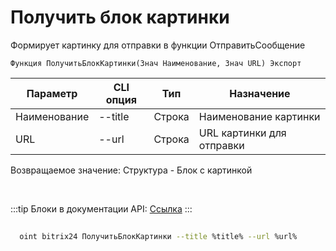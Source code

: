﻿---
sidebar_position: 8
---

# Получить блок картинки
 Формирует картинку для отправки в функции ОтправитьСообщение



`Функция ПолучитьБлокКартинки(Знач Наименование, Знач URL) Экспорт`

  | Параметр | CLI опция | Тип | Назначение |
  |-|-|-|-|
  | Наименование | --title | Строка | Наименование картинки |
  | URL | --url | Строка | URL картинки для отправки |

  
  Возвращаемое значение:   Структура - Блок с картинкой

<br/>

:::tip
Блоки в документации API: [Ссылка](https://dev.1c-bitrix.ru/learning/course/?COURSE_ID=93&CHAPTER_ID=07867)
:::
<br/>


	


```sh title="Пример команды CLI"
    
  oint bitrix24 ПолучитьБлокКартинки --title %title% --url %url%

```


